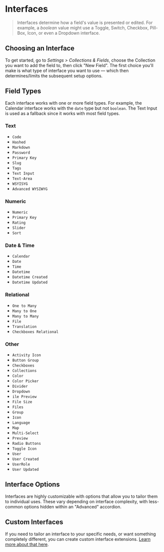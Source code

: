 # Interfaces

> Interfaces determine how a field's value is presented or edited. For example, a _boolean_ value might use a Toggle, Switch, Checkbox, Pill-Box, Icon, or even a Dropdown interface.

## Choosing an Interface

To get started, go to _Settings > Collections & Fields_, choose the Collection you want to add the field to, then click "New Field". The first choice you'll make is what type of interface you want to use — which then determines/limits the subsequent setup options.

## Field Types

Each interface works with one or more field types. For example, the Calendar interface works with the `date` type but not `boolean`. The Text Input is used as a fallback since it works with most field types.

### Text 

* `Code`
* `Hashed`
* `Markdown`
* `Password`
* `Primary Key`
* `Slug`
* `Tags`
* `Text Input`
* `Text-Area`
* `WSYISYG`
* `Advanced WYSIWYG`

### Numeric

* `Numeric`
* `Primary Key`
* `Rating`
* `Slider`
* `Sort`

### Date & Time

* `Calendar`
* `Date`
* `Time`
* `Datetime`
* `Datetime Created`
* `Datetime Updated`

### Relational

* `One to Many`
* `Many to One`
* `Many to Many`
* `File`
* `Translation`
* `Checkboxes Relational`

### Other

* `Activity Icon`
* `Button Group`
* `Checkboxes`
* `Collections`
* `Color`
* `Color Picker`
* `Divider`
* `Dropdown`
* `ile Preview`
* `File Size`
* `Files`
* `Group`
* `Icon`
* `Language`
* `Map`
* `Multi-Select`
* `Preview`
* `Radio Buttons`
* `Toggle Icon`
* `User`
* `User Created`
* `UserRole`
* `User Updated`

## Interface Options

Interfaces are highly customizable with options that allow you to tailor them to individual uses. These vary depending on interface complexity, with less-common options hidden within an "Advanced" accordion.

## Custom Interfaces

If you need to tailor an interface to your specific needs, or want something completely different, you can create custom interface extensions. [Learn more about that here](/extensions/interfaces.md).
